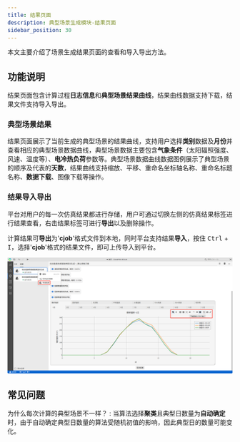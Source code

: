 ```yaml
---
title: 结果页面
description: 典型场景生成模块-结果页面
sidebar_position: 30
---
```


本文主要介绍了场景生成结果页面的查看和导入导出方法。

## 功能说明

结果页面包含计算过程**日志信息**和**典型场景结果曲线**，结果曲线数据支持下载，结果文件支持导入导出。

### 典型场景结果

结果页面展示了当前生成的典型场景的结果曲线，支持用户选择**类别**数据及**月份**并查看相应的典型场景数据曲线，典型场景数据主要包含**气象条件**（太阳辐照强度、风速、温度等）、**电冷热负荷**参数等。典型场景数据曲线数据图例展示了典型场景的顺序及代表的**天数**，结果曲线支持缩放、平移、重命名坐标轴名称、重命名标题名称、**数据下载**、图像下载等操作。

### 结果导入导出

平台对用户的每一次仿真结果都进行存储，用户可通过切换左侧的仿真结果标签进行结果查看，右击结果标签可进行**导出**以及删除操作。

计算结果可**导出**为'**cjob**'格式文件到本地，同时平台支持结果**导入**，按住 <kbd>Ctrl</kbd> + <kbd>I</kbd>，选择'**cjob**'格式的结果文件，即可上传导入到平台。

![导入导出](./result.png "导入导出")


## 常见问题

为什么每次计算的典型场景不一样？
:   当算法选择**聚类**且典型日数量为**自动确定**时，由于自动确定典型日数量的算法受随机初值的影响，因此典型日的数量可能变化。
